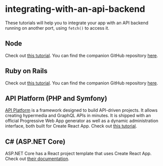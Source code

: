 # integrating-with-an-api-backend

These tutorials will help you to integrate your app with an API backend running on another port, using `fetch()` to access it.

## Node

Check out [this tutorial](https://www.fullstackreact.com/articles/using-create-react-app-with-a-server/). You can find the companion GitHub repository [here](https://github.com/fullstackreact/food-lookup-demo).

## Ruby on Rails

Check out [this tutorial](https://www.fullstackreact.com/articles/how-to-get-create-react-app-to-work-with-your-rails-api/). You can find the companion GitHub repository [here](https://github.com/fullstackreact/food-lookup-demo-rails).

## API Platform (PHP and Symfony)

[API Platform](https://api-platform.com/) is a framework designed to build API-driven projects. It allows creating hypermedia and GraphQL APIs in minutes. It is shipped with an official Progressive Web App generator as well as a dynamic administration interface, both built for Create React App. Check out [this tutorial](https://api-platform.com/docs/distribution).

## C\# (ASP.NET Core)

ASP.NET Core has a React project template that uses Create React App. Check out [their documentation](https://docs.microsoft.com/en-us/aspnet/core/client-side/spa/react).

